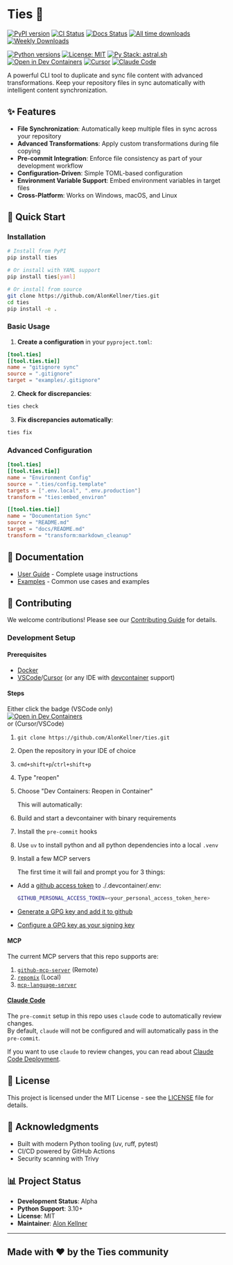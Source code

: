 # Ties 🔗

[![PyPI version](https://badge.fury.io/py/ties.svg)](https://badge.fury.io/py/ties)
[![CI Status](https://github.com/AlonKellner/ties/actions/workflows/ci-orchestrator.yml/badge.svg)](https://github.com/AlonKellner/ties/actions/workflows/ci-orchestrator.yml)
[![Docs Status](https://github.com/AlonKellner/ties/actions/workflows/docs.yml/badge.svg)](https://github.com/AlonKellner/ties/actions/workflows/docs.yml)
[![All time downloads](https://static.pepy.tech/badge/ties)](https://pepy.tech/project/ties)
[![Weekly Downloads](https://static.pepy.tech/badge/ties/week)](https://pepy.tech/project/ties)  

[![Python versions](https://img.shields.io/pypi/pyversions/ties.svg)](https://pypi.org/project/ties/)
[![License: MIT](https://img.shields.io/badge/License-MIT-yellow.svg)](https://opensource.org/licenses/MIT)
[![Py Stack: astral.sh](https://img.shields.io/badge/py%20stack-astral.sh-30173d.svg)](https://github.com/astral-sh)
[![Open in Dev Containers](https://img.shields.io/static/v1?label=devcontainer&message=Open&color=blue)](https://vscode.dev/redirect?url=vscode://ms-vscode-remote.remote-containers/cloneInVolume?url=https://github.com/AlonKellner/ties)
[![Cursor](https://img.shields.io/static/v1?label=-&message=Cursor&color=black)](https://cursor.com/downloads)
[![Claude Code](https://img.shields.io/static/v1?label=-&message=Claude%20Code&color=d77253)](https://www.anthropic.com/claude-code)

A powerful CLI tool to duplicate and sync file content with advanced
transformations. Keep your repository files in sync automatically with
intelligent content synchronization.

## ✨ Features

- **File Synchronization**: Automatically keep multiple files in sync across
  your repository
- **Advanced Transformations**: Apply custom transformations during file copying
- **Pre-commit Integration**: Enforce file consistency as part of your
  development workflow
- **Configuration-Driven**: Simple TOML-based configuration
- **Environment Variable Support**: Embed environment variables in target files
- **Cross-Platform**: Works on Windows, macOS, and Linux

## 🚀 Quick Start

### Installation

```bash
# Install from PyPI
pip install ties

# Or install with YAML support
pip install ties[yaml]

# Or install from source
git clone https://github.com/AlonKellner/ties.git
cd ties
pip install -e .
```

### Basic Usage

1. **Create a configuration** in your `pyproject.toml`:

  ```toml
  [tool.ties]
  [[tool.ties.tie]]
  name = "gitignore sync"
  source = ".gitignore"
  target = "examples/.gitignore"
  ```

2. **Check for discrepancies**:

  ```bash
  ties check
  ```

3. **Fix discrepancies automatically**:

  ```bash
  ties fix
  ```

### Advanced Configuration

```toml
[tool.ties]
[[tool.ties.tie]]
name = "Environment Config"
source = ".ties/config.template"
targets = [".env.local", ".env.production"]
transform = "ties:embed_environ"

[[tool.ties.tie]]
name = "Documentation Sync"
source = "README.md"
target = "docs/README.md"
transform = "transform:markdown_cleanup"
```

## 📖 Documentation

- [User Guide](docs/user-guide.md) - Complete usage instructions
- [Examples](docs/examples.md) - Common use cases and examples

## 🤝 Contributing

We welcome contributions! Please see our
[Contributing Guide](CONTRIBUTING.md) for details.

### Development Setup

#### Prerequisites
- [Docker](https://www.docker.com/get-started/)
- [VSCode](https://code.visualstudio.com/download)/[Cursor](https://cursor.com/downloads) (or any IDE with [devcontainer](https://code.visualstudio.com/docs/devcontainers/containers) support)

#### Steps

Either click the badge (VSCode only)  
[![Open in Dev Containers](https://img.shields.io/static/v1?label=Dev%20Containers&message=Open&color=blue)](https://vscode.dev/redirect?url=vscode://ms-vscode-remote.remote-containers/cloneInVolume?url=https://github.com/AlonKellner/ties)  
or (Cursor/VSCode)

1. `git clone https://github.com/AlonKellner/ties.git`
2. Open the repository in your IDE of choice
3. `cmd+shift+p`/`ctrl+shift+p`
4. Type "reopen"
5. Choose "Dev Containers: Reopen in Container"

   This will automatically:
6. Build and start a devcontainer with binary requirements
7. Install the `pre-commit` hooks
8. Use `uv` to install python and all python dependencies into a local `.venv`
9. Install a few MCP servers

   The first time it will fail and prompt you for 3 things:

- Add a [github access token](https://github.com/settings/personal-access-tokens) to ./.devcontainer/.env:

  ```sh
  GITHUB_PERSONAL_ACCESS_TOKEN=<your_personal_access_token_here>
  ```

- [Generate a GPG key and add it to github](https://docs.github.com/en/authentication/managing-commit-signature-verification/generating-a-new-gpg-key)
- [Configure a GPG key as your signing key](https://docs.github.com/en/authentication/managing-commit-signature-verification/telling-git-about-your-signing-key)

#### MCP

The current MCP servers that this repo supports are:
1. [`github-mcp-server`](https://github.com/github/github-mcp-server) (Remote)
2. [`repomix`](https://github.com/yamadashy/repomix) (Local)
3. [`mcp-language-server`](https://github.com/isaacphi/mcp-language-server)

#### [Claude Code](https://www.anthropic.com/claude-code)

The `pre-commit` setup in this repo uses `claude` code to
automatically review changes.  
By default, `claude` will not be configured and will automatically
pass in the `pre-commit`.  

If you want to use `claude` to review changes, you can read about
[Claude Code Deployment](https://docs.anthropic.com/en/docs/claude-code/third-party-integrations).

## 📝 License

This project is licensed under the MIT License - see the
[LICENSE](LICENSE) file for details.

## 🙏 Acknowledgments

- Built with modern Python tooling (uv, ruff, pytest)
- CI/CD powered by GitHub Actions
- Security scanning with Trivy

## 📊 Project Status

- **Development Status**: Alpha
- **Python Support**: 3.10+
- **License**: MIT
- **Maintainer**: [Alon Kellner](mailto:me@alonkellner.com)

---

## Made with ❤️ by the Ties community
